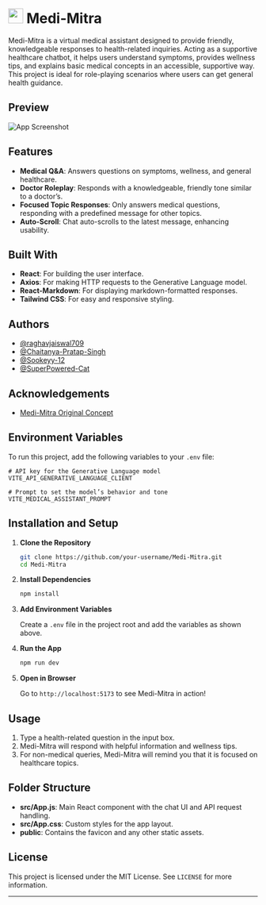 # <img src="https://ik.imagekit.io/chaitanya/bot.png?updatedAt=1731575288184" style="height: 30px;">  Medi-Mitra

Medi-Mitra is a virtual medical assistant designed to provide friendly, knowledgeable responses to health-related inquiries. Acting as a supportive healthcare chatbot, it helps users understand symptoms, provides wellness tips, and explains basic medical concepts in an accessible, supportive way. This project is ideal for role-playing scenarios where users can get general health guidance.

## Preview

![App Screenshot](https://ik.imagekit.io/chaitanya/medimitra?updatedAt=1731574800464)

## Features

- **Medical Q&A**: Answers questions on symptoms, wellness, and general healthcare.
- **Doctor Roleplay**: Responds with a knowledgeable, friendly tone similar to a doctor’s.
- **Focused Topic Responses**: Only answers medical questions, responding with a predefined message for other topics.
- **Auto-Scroll**: Chat auto-scrolls to the latest message, enhancing usability.
  
## Built With

- **React**: For building the user interface.
- **Axios**: For making HTTP requests to the Generative Language model.
- **React-Markdown**: For displaying markdown-formatted responses.
- **Tailwind CSS**: For easy and responsive styling.

## Authors

- [@raghavjaiswal709](https://github.com/raghavjaiswal709) 
- [@Chaitanya-Pratap-Singh](https://github.com/Chaitanya-Pratap-Singh)
- [@Sookeyy-12](https://github.com/Sookeyy-12)
- [@SuperPowered-Cat](https://github.com/SuperPowered-Cat)

## Acknowledgements

- [Medi-Mitra Original Concept](https://github.com/sayan112207/MediMitra)

## Environment Variables

To run this project, add the following variables to your `.env` file:

```plaintext
# API key for the Generative Language model
VITE_API_GENERATIVE_LANGUAGE_CLIENT

# Prompt to set the model’s behavior and tone
VITE_MEDICAL_ASSISTANT_PROMPT
```

## Installation and Setup

1. **Clone the Repository**

   ```bash
   git clone https://github.com/your-username/Medi-Mitra.git
   cd Medi-Mitra
   ```

2. **Install Dependencies**

   ```bash
   npm install
   ```

3. **Add Environment Variables**

   Create a `.env` file in the project root and add the variables as shown above.

4. **Run the App**

   ```bash
   npm run dev
   ```

5. **Open in Browser**

   Go to `http://localhost:5173` to see Medi-Mitra in action!

## Usage

1. Type a health-related question in the input box.
2. Medi-Mitra will respond with helpful information and wellness tips.
3. For non-medical queries, Medi-Mitra will remind you that it is focused on healthcare topics.

## Folder Structure

- **src/App.js**: Main React component with the chat UI and API request handling.
- **src/App.css**: Custom styles for the app layout.
- **public**: Contains the favicon and any other static assets.
  

## License

This project is licensed under the MIT License. See `LICENSE` for more information.

---